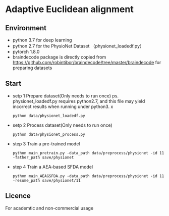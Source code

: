 # Adaptive Euclidean alignment
## Environment
* python 3.7 for deep learning
* python 2.7 for the PhysioNet Dataset （physionet_loadedf.py）
* pytorch 1.8.0
* braindecode package is directly copied from https://github.com/robintibor/braindecode/tree/master/braindecode for preparing datasets 
## Start
* setp 1 Prepare dataset(Only needs to run once) ps. physionet_loadedf.py requires python2.7, and this file may yield incorrect results when running under python3. x
   
    `python data/physionet_loadedf.py`
* setp 2 Process dataset(Only needs to run once)
  
    `python data/physionet_process.py`
* step 3 Train a pre-trained model 
  
    `python main_pretrain.py -data_path data/preprocess/physionet -id 11 -father_path save/physionet`
* step 4 Train a AEA-based SFDA model
  
    `python main_AEAGSFDA.py -data_path data/preprocess/physionet -id 11 -resume_path save/physionet/11`
## Licence
For academtic and non-commercial usage
